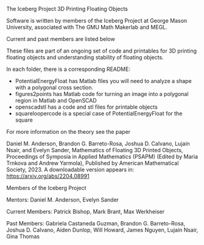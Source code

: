 The Iceberg Project
3D Printing Floating Objects

Software is written by members of the Iceberg Project at George Mason University, associated with 
The GMU Math Makerlab and MEGL.  

Current and past members are listed below

These files are part of an ongoing set of code and printables for 3D printing floating objects and understanding stability of floating objects. 

In each folder, there is a corresponding README: 

- PotentialEnergyFloat has Matlab files you will need to analyze a shape with a polygonal cross section.
- figures2points has Matlab code for turning an image into a polygonal region in Matlab and OpenSCAD
- openscadstl has a code and stl files for printable objects
- squareloopercode is a special case of PotentialEnergyFloat for the square 

For more information on the theory see the paper 

Daniel M. Anderson, Brandon G. Barreto-Rosa, Joshua D. Calvano, Lujain Nsair, and Evelyn Sander, Mathematics of Floating 3D Printed Objects,
Proceedings of Symposia in Applied Mathematics (PSAPM) (Edited by Maria Trnkova and Andrew Yarmola),
Published by American Mathematical Society, 2023. 
A downloadable version appears in: 
https://arxiv.org/abs/2204.08991


Members of the Iceberg Project

Mentors: 
Daniel M. Anderson, 
Evelyn Sander

Current Members: 
Patrick Bishop,
Mark Brant,
Max Werkheiser

Past Members: 
Gabriela Castaneda Guzman,
Brandon G. Barreto-Rosa,
Joshua D. Calvano,
Aiden Dunlop,
Will Howard,
James Nguyen,
Lujain Nsair,
Gina Thomas
